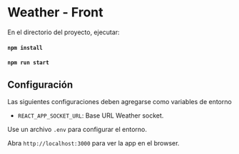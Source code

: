 # Weather - Front

En el directorio del proyecto, ejecutar:
#### `npm install`
#### `npm run start`

## Configuración
Las siguientes configuraciones deben agregarse como variables de entorno

* `REACT_APP_SOCKET_URL`: Base URL  Weather socket.


Use un archivo `.env` para configurar el entorno.<br>

Abra `http://localhost:3000` para ver la app en el browser.
